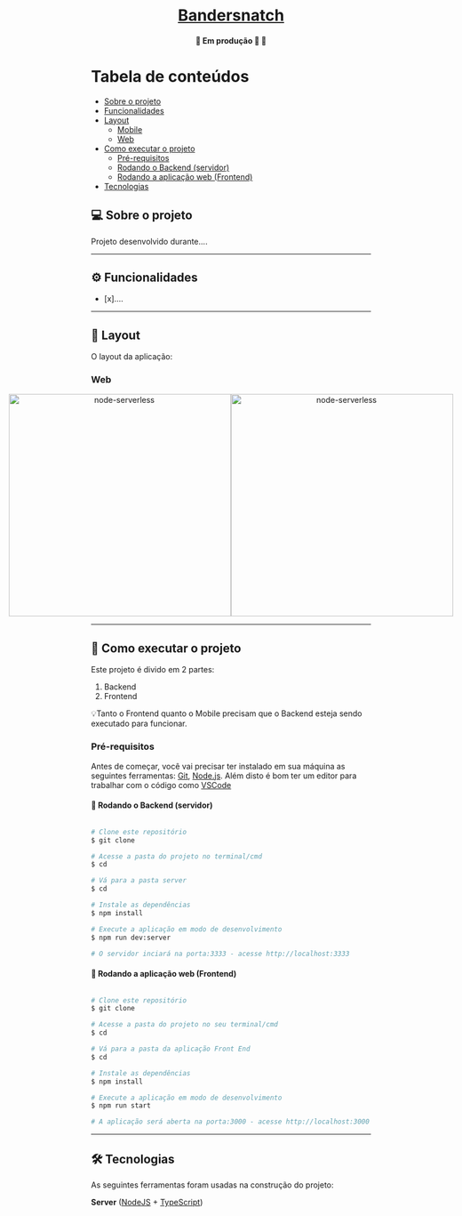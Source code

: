 

<h1 align="center">
    <a href="#" alt="">Bandersnatch</a>
</h1>



<h4 align="center">
	🚧   Em produção 🚀 🚧
</h4>

Tabela de conteúdos
=================
<!--ts-->
   * [Sobre o projeto](#-sobre-o-projeto)
   * [Funcionalidades](#-funcionalidades)
   * [Layout](#-layout)
     * [Mobile](#mobile)
     * [Web](#web)
   * [Como executar o projeto](#-como-executar-o-projeto)
     * [Pré-requisitos](#pré-requisitos)
     * [Rodando o Backend (servidor)](#user-content--rodando-o-backend-servidor)
     * [Rodando a aplicação web (Frontend)](#user-content--rodando-a-aplicação-web-frontend)
   * [Tecnologias](#-tecnologias)
   
<!--te-->


## 💻 Sobre o projeto

Projeto desenvolvido durante....

---

## ⚙️ Funcionalidades

- [x]....

---

## 🎨 Layout

O layout da aplicação:

### Web

<p align="center" style="display: flex; align-items: flex-start; justify-content: center;">
  <img alt="node-serverless" title="#node-serverless" src="./assets/web.svg" width="400px">

  <img alt="node-serverless" title="#node-serverless" src="./assets/sucesso-web.svg" width="400px">
</p>

---

## 🚀 Como executar o projeto

Este projeto é divido em 2 partes:
1. Backend  
2. Frontend 

💡Tanto o Frontend quanto o Mobile precisam que o Backend esteja sendo executado para funcionar.

### Pré-requisitos

Antes de começar, você vai precisar ter instalado em sua máquina as seguintes ferramentas:
[Git](https://git-scm.com), [Node.js](https://nodejs.org/en/). 
Além disto é bom ter um editor para trabalhar com o código como [VSCode](https://code.visualstudio.com/)

#### 🎲 Rodando o Backend (servidor)

```bash

# Clone este repositório
$ git clone 

# Acesse a pasta do projeto no terminal/cmd
$ cd 

# Vá para a pasta server
$ cd 

# Instale as dependências
$ npm install

# Execute a aplicação em modo de desenvolvimento
$ npm run dev:server

# O servidor inciará na porta:3333 - acesse http://localhost:3333 

```


#### 🧭 Rodando a aplicação web (Frontend)

```bash

# Clone este repositório
$ git clone 

# Acesse a pasta do projeto no seu terminal/cmd
$ cd 

# Vá para a pasta da aplicação Front End
$ cd 

# Instale as dependências
$ npm install

# Execute a aplicação em modo de desenvolvimento
$ npm run start

# A aplicação será aberta na porta:3000 - acesse http://localhost:3000

```

---

## 🛠 Tecnologias

As seguintes ferramentas foram usadas na construção do projeto:

**Server**  ([NodeJS](https://nodejs.org/en/)  +  [TypeScript](https://www.typescriptlang.org/))